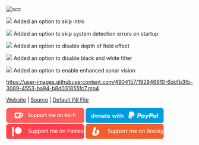 ![scc](http://thirteenag.github.io/screens/scc/main2.jpg)

![](https://habrastorage.org/webt/d_/eg/ym/d_egymd6w_tem2erocab-e9ikna.png) Added an option to skip intro

![](https://habrastorage.org/webt/d_/eg/ym/d_egymd6w_tem2erocab-e9ikna.png) Added an option to skip system detection errors on startup

![](https://habrastorage.org/webt/d_/eg/ym/d_egymd6w_tem2erocab-e9ikna.png) Added an option to disable depth of field effect

![](https://habrastorage.org/webt/d_/eg/ym/d_egymd6w_tem2erocab-e9ikna.png) Added an option to disable black and white filter

![](https://habrastorage.org/webt/d_/eg/ym/d_egymd6w_tem2erocab-e9ikna.png) Added an option to enable enhanced sonar vision

https://user-images.githubusercontent.com/4904157/192846910-6ddfb3fb-3089-4553-ba94-b8d031855fc7.mp4

[Website](http://thirteenag.github.io/wfp#scc) | [Source](https://github.com/ThirteenAG/WidescreenFixesPack/blob/master/source/SplinterCellConviction.FusionMod/dllmain.cpp) | [Default INI File](https://github.com/ThirteenAG/WidescreenFixesPack/blob/master/data/SplinterCellConviction.FusionMod/src/system/scripts/SplinterCellConviction.FusionMod.ini)

<a href="https://ko-fi.com/thirteenag"><img src="https://github.com/ThirteenAG/thirteenag.github.io/raw/master/img/buttons/kofi.svg" height="40"></a> <a href="https://paypal.me/SergeyP13"><img src="https://github.com/ThirteenAG/thirteenag.github.io/raw/master/img/buttons/paypal.svg" height="40"></a> <a href="https://www.patreon.com/ThirteenAG"><img src="https://github.com/ThirteenAG/thirteenag.github.io/raw/master/img/buttons/patreon.svg" height="40"></a> <a href="https://boosty.to/thirteenag/donate"><img src="https://github.com/ThirteenAG/thirteenag.github.io/raw/master/img/buttons/boosty.svg" height="40"></a>